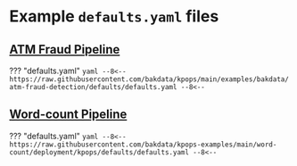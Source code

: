 # Example `defaults.yaml` files

## [ATM Fraud Pipeline](https://github.com/bakdata/kpops/tree/main/examples/bakdata/atm-fraud-detection/defaults)

??? "defaults.yaml"
    ```yaml
        --8<--
        https://raw.githubusercontent.com/bakdata/kpops/main/examples/bakdata/atm-fraud-detection/defaults/defaults.yaml
        --8<--
    ```

## [Word-count Pipeline](https://github.com/bakdata/kpops-examples/tree/main/word-count/deployment/kpops/defaults)

??? "defaults.yaml"
    ```yaml
        --8<--
        https://raw.githubusercontent.com/bakdata/kpops-examples/main/word-count/deployment/kpops/defaults/defaults.yaml
        --8<--
    ```
